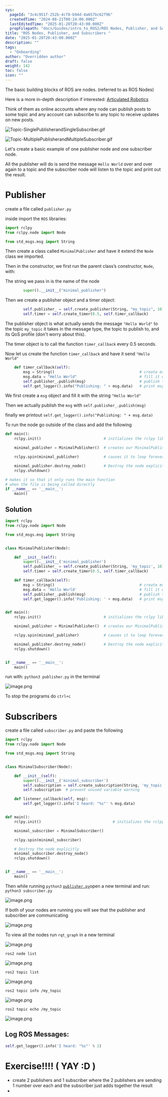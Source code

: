 ```yaml
---
sys:
  pageId: "3c4c951f-252b-4cf8-b94d-4a657bc62f9b"
  createdTime: "2024-08-21T00:24:00.000Z"
  lastEditedTime: "2025-01-28T20:43:00.000Z"
  propFilepath: "docs/Guides/intro_to_ROS2/ROS Nodes, Publisher, and Subscribers .md"
title: "ROS Nodes, Publisher, and Subscribers "
date: "2025-01-28T20:43:00.000Z"
description: ""
tags:
  - "Onboarding"
author: "Overridden author"
draft: false
weight: 142
toc: false
icon: ""
---
```


The basic building blocks of ROS are nodes. (referred to as ROS Nodes)

Here is a more in-depth description if interested: [Articulated Robotics](https://articulatedrobotics.xyz/tutorials/ready-for-ros/ros-overview#2-nodes)

Think of them as online accounts where any node can publish posts to some topic and any account can subscribe to any topic to receive updates on new posts.

![Topic-SinglePublisherandSingleSubscriber.gif](https://docs.ros.org/en/humble/_images/Topic-SinglePublisherandSingleSubscriber.gif)

![Topic-MultiplePublisherandMultipleSubscriber.gif](https://docs.ros.org/en/humble/_images/Topic-MultiplePublisherandMultipleSubscriber.gif)

Let's create a basic example of one publisher node and one subscriber node.

All the publisher will do is send the message `Hello World` over and over again to a topic and the subscriber node will listen to the topic and print out the result.

# Publisher

create a file called `publisher.py` 

inside import the `ROS` libraries:

```python
import rclpy
from rclpy.node import Node

from std_msgs.msg import String
```

Then create a class called `MinimalPublisher` and have it extend the `Node` class we imported.

Then in the constructor, we first run the parent class’s constructor, `Node`, with:

The string we pass in is the name of the node

```python
        super().__init__("minimal_publisher")
```

Then we create a publisher object and a timer object:

```python
        self.publisher_ = self.create_publisher(String, "my_topic", 10)
        self.timer = self.create_timer(0.5, self.timer_callback)
```

The publisher object is what actually sends the message `"Hello World"` to the topic `my_topic` it takes in the message type, the topic to publish to, and its QoS profile (don't worry about this).

The timer object is to call the function `timer_callback` every 0.5 seconds.

Now let us create the function `timer_callback` and have it send `"Hello World"`

```python
    def timer_callback(self):
        msg = String()                                      # create msg object
        msg.data = "Hello World"                            # fill it with data
        self.publisher_.publish(msg)                        # publish the message
        self.get_logger().info("Publishing: " + msg.data)   # print msg
```

We first create a `msg` object and fill it with the string `"Hello World"`

Then we actually publish the `msg` with `self.publisher_.publish(msg)`

finally we printout `self.get_logger().info("Publishing: " + msg.data)`

To run the node go outside of the class and add the following

```python
def main():
    rclpy.init()                            # initializes the rclpy library

    minimal_publisher = MinimalPublisher()  # creates our MinimalPublisher object

    rclpy.spin(minimal_publisher)           # causes it to loop forever

    minimal_publisher.destroy_node()        # Destroy the node explicitly
    rclpy.shutdown()

# makes it so that it only runs the main function
# when the file is being called directly
if __name__ == '__main__': 
    main()
```

## Solution

```python
import rclpy
from rclpy.node import Node

from std_msgs.msg import String


class MinimalPublisher(Node):

    def __init__(self):
        super().__init__('minimal_publisher')
        self.publisher_ = self.create_publisher(String, 'my_topic', 10)
        self.timer = self.create_timer(0.5, self.timer_callback)

    def timer_callback(self):
        msg = String()                                      # create msg object
        msg.data = 'Hello World'                            # fill it with data
        self.publisher_.publish(msg)                        # publish the message
        self.get_logger().info('Publishing: ' + msg.data)   # print msg


def main():
    rclpy.init()                            # initializes the rclpy library

    minimal_publisher = MinimalPublisher()  # creates our MinimalPublisher object

    rclpy.spin(minimal_publisher)           # causes it to loop forever

    minimal_publisher.destroy_node()        # Destroy the node explicitly
    rclpy.shutdown()


if __name__ == '__main__':
    main()
```

run with: `python3 publisher.py` in the terminal

![image.png](https://prod-files-secure.s3.us-west-2.amazonaws.com/d518164a-d88e-44d1-a4ee-3adb3bd8bce0/9214accb-ad5b-44f1-a31c-b3167c59138b/image.png?X-Amz-Algorithm=AWS4-HMAC-SHA256&X-Amz-Content-Sha256=UNSIGNED-PAYLOAD&X-Amz-Credential=ASIAZI2LB4664YDDSTVZ%2F20250215%2Fus-west-2%2Fs3%2Faws4_request&X-Amz-Date=20250215T131016Z&X-Amz-Expires=3600&X-Amz-Security-Token=IQoJb3JpZ2luX2VjEBsaCXVzLXdlc3QtMiJHMEUCIQDXmcAYsy1ZhowmM%2FiWQlPWFZDKxZuIKAQe%2BSI7qyqE%2BgIgCGLiiDjPqC3aBK1Bllq2tMTHiF1mznlJPZUHjJYxme0q%2FwMIRBAAGgw2Mzc0MjMxODM4MDUiDBrnl%2FTwb%2F6gbuLOfCrcAzfm%2Fh0%2BqWK2AyeqjcStCzLMV8PzkTG5%2BYucQTYtzjqnrHRqjRUTcHH5VyvZxcbSFoM3xa3%2FbDGxejtwpZ4F%2BXK4FsyqtDjDDAbyDE7a%2FaNhIL1%2FSIoXqxoDpGYMvNOaT3E4Ozxnz70yqe%2FCvXvV8cdi%2Bz%2Fojz76X0hpRP01TGX%2BOyyRG%2FzvAQSddIY8KF4tzAd7QSKvfCbToIC4GuJAesF4Mw1JsD3stEtqrT%2BBpV5haEN6TCtYCXVCtTiBMkd9Bvfe5QLav2muimOaYldJ1maL9okF46tnujgXsYp57OLamF3SP2OzJNvUsRAsE6n9PL9Iy3iOwwjb1ypMvUcoayw3SoawDtl7PSzsCEZAUHy3rVfbIwn0axikGHdMlVyGW69zcfLdIORob%2FlLuXT4Coxv%2BdM3H9v%2BDWnjhoCkm2YaVAE9OcV0w6Opi2a77NTCHxT4p3v8v%2BYfjJ5vkrBIR7p%2FZATCobAQAJBHhcxawfYWmR4zB%2Bl3GbZi3vFIxlyUijlsXqC%2BpHMYIL2kD%2FI9CRw4kSTlUDytk7nPMkUZH%2BP2WQCKr8Kvs4o2qZzgb8cjQJc%2FWz1aEuhhN8Pvrmo6jDw1mrnb6Bx5SpAFao7ZQZlc210hmOk8w%2Fp54iQjMN3swb0GOqUBKolAdhmtRE5G8UZtB3GZKa4FuIERV05MbjezXMtg2joyylp76wcFHfYFhhgnw90GEcZ6Q1d%2Fo4Km8Sg%2BNbFu7TFp4t7jDm7TZB7Y3ndcLAk59kUso1e39W6uTM6entVuNn1E8wh5IjNTub9Bvvzmo6RU50w6Y78dJkALmmCG3cusin0NQVnIGvpP1N7gX4QHScGn6qkv0nG6ij8yGqt2iXRCPe%2Fm&X-Amz-Signature=12515e470b5ff0b72ca58518d94729e836b1a06ac4e3df9dfe673ea18ea2b6ff&X-Amz-SignedHeaders=host&x-id=GetObject)

To stop the programs do `ctrl+c`

# Subscribers

create a file called `subscriber.py` and paste the following

```python
import rclpy
from rclpy.node import Node

from std_msgs.msg import String


class MinimalSubscriber(Node):

    def __init__(self):
        super().__init__('minimal_subscriber')
        self.subscription = self.create_subscription(String, 'my_topic', self.listener_callback, 10)
        self.subscription  # prevent unused variable warning

    def listener_callback(self, msg):
        self.get_logger().info('I heard: "%s"' % msg.data)


def main():
    rclpy.init()                                # initializes the rclpy library

    minimal_subscriber = MinimalSubscriber()

    rclpy.spin(minimal_subscriber)

    # Destroy the node explicitly
    minimal_subscriber.destroy_node()
    rclpy.shutdown()


if __name__ == '__main__':
    main()
```

Then while running `python3` [`publisher.py`](http://publisher.py/)open a new terminal and run: `python3 subscriber.py` 

![image.png](https://prod-files-secure.s3.us-west-2.amazonaws.com/d518164a-d88e-44d1-a4ee-3adb3bd8bce0/611fccf2-c738-4dbd-94e9-98f209092866/image.png?X-Amz-Algorithm=AWS4-HMAC-SHA256&X-Amz-Content-Sha256=UNSIGNED-PAYLOAD&X-Amz-Credential=ASIAZI2LB4664YDDSTVZ%2F20250215%2Fus-west-2%2Fs3%2Faws4_request&X-Amz-Date=20250215T131016Z&X-Amz-Expires=3600&X-Amz-Security-Token=IQoJb3JpZ2luX2VjEBsaCXVzLXdlc3QtMiJHMEUCIQDXmcAYsy1ZhowmM%2FiWQlPWFZDKxZuIKAQe%2BSI7qyqE%2BgIgCGLiiDjPqC3aBK1Bllq2tMTHiF1mznlJPZUHjJYxme0q%2FwMIRBAAGgw2Mzc0MjMxODM4MDUiDBrnl%2FTwb%2F6gbuLOfCrcAzfm%2Fh0%2BqWK2AyeqjcStCzLMV8PzkTG5%2BYucQTYtzjqnrHRqjRUTcHH5VyvZxcbSFoM3xa3%2FbDGxejtwpZ4F%2BXK4FsyqtDjDDAbyDE7a%2FaNhIL1%2FSIoXqxoDpGYMvNOaT3E4Ozxnz70yqe%2FCvXvV8cdi%2Bz%2Fojz76X0hpRP01TGX%2BOyyRG%2FzvAQSddIY8KF4tzAd7QSKvfCbToIC4GuJAesF4Mw1JsD3stEtqrT%2BBpV5haEN6TCtYCXVCtTiBMkd9Bvfe5QLav2muimOaYldJ1maL9okF46tnujgXsYp57OLamF3SP2OzJNvUsRAsE6n9PL9Iy3iOwwjb1ypMvUcoayw3SoawDtl7PSzsCEZAUHy3rVfbIwn0axikGHdMlVyGW69zcfLdIORob%2FlLuXT4Coxv%2BdM3H9v%2BDWnjhoCkm2YaVAE9OcV0w6Opi2a77NTCHxT4p3v8v%2BYfjJ5vkrBIR7p%2FZATCobAQAJBHhcxawfYWmR4zB%2Bl3GbZi3vFIxlyUijlsXqC%2BpHMYIL2kD%2FI9CRw4kSTlUDytk7nPMkUZH%2BP2WQCKr8Kvs4o2qZzgb8cjQJc%2FWz1aEuhhN8Pvrmo6jDw1mrnb6Bx5SpAFao7ZQZlc210hmOk8w%2Fp54iQjMN3swb0GOqUBKolAdhmtRE5G8UZtB3GZKa4FuIERV05MbjezXMtg2joyylp76wcFHfYFhhgnw90GEcZ6Q1d%2Fo4Km8Sg%2BNbFu7TFp4t7jDm7TZB7Y3ndcLAk59kUso1e39W6uTM6entVuNn1E8wh5IjNTub9Bvvzmo6RU50w6Y78dJkALmmCG3cusin0NQVnIGvpP1N7gX4QHScGn6qkv0nG6ij8yGqt2iXRCPe%2Fm&X-Amz-Signature=0a306945b5f1cc4a89d2a6226f01475aae46341f24800f6c1419d2b1b0328fa8&X-Amz-SignedHeaders=host&x-id=GetObject)

If both of your nodes are running you will see that the publisher and subscriber are communicating

![image.png](https://prod-files-secure.s3.us-west-2.amazonaws.com/d518164a-d88e-44d1-a4ee-3adb3bd8bce0/eea428b5-1cf0-43bb-a30b-81cbaf6c5c78/image.png?X-Amz-Algorithm=AWS4-HMAC-SHA256&X-Amz-Content-Sha256=UNSIGNED-PAYLOAD&X-Amz-Credential=ASIAZI2LB4664YDDSTVZ%2F20250215%2Fus-west-2%2Fs3%2Faws4_request&X-Amz-Date=20250215T131016Z&X-Amz-Expires=3600&X-Amz-Security-Token=IQoJb3JpZ2luX2VjEBsaCXVzLXdlc3QtMiJHMEUCIQDXmcAYsy1ZhowmM%2FiWQlPWFZDKxZuIKAQe%2BSI7qyqE%2BgIgCGLiiDjPqC3aBK1Bllq2tMTHiF1mznlJPZUHjJYxme0q%2FwMIRBAAGgw2Mzc0MjMxODM4MDUiDBrnl%2FTwb%2F6gbuLOfCrcAzfm%2Fh0%2BqWK2AyeqjcStCzLMV8PzkTG5%2BYucQTYtzjqnrHRqjRUTcHH5VyvZxcbSFoM3xa3%2FbDGxejtwpZ4F%2BXK4FsyqtDjDDAbyDE7a%2FaNhIL1%2FSIoXqxoDpGYMvNOaT3E4Ozxnz70yqe%2FCvXvV8cdi%2Bz%2Fojz76X0hpRP01TGX%2BOyyRG%2FzvAQSddIY8KF4tzAd7QSKvfCbToIC4GuJAesF4Mw1JsD3stEtqrT%2BBpV5haEN6TCtYCXVCtTiBMkd9Bvfe5QLav2muimOaYldJ1maL9okF46tnujgXsYp57OLamF3SP2OzJNvUsRAsE6n9PL9Iy3iOwwjb1ypMvUcoayw3SoawDtl7PSzsCEZAUHy3rVfbIwn0axikGHdMlVyGW69zcfLdIORob%2FlLuXT4Coxv%2BdM3H9v%2BDWnjhoCkm2YaVAE9OcV0w6Opi2a77NTCHxT4p3v8v%2BYfjJ5vkrBIR7p%2FZATCobAQAJBHhcxawfYWmR4zB%2Bl3GbZi3vFIxlyUijlsXqC%2BpHMYIL2kD%2FI9CRw4kSTlUDytk7nPMkUZH%2BP2WQCKr8Kvs4o2qZzgb8cjQJc%2FWz1aEuhhN8Pvrmo6jDw1mrnb6Bx5SpAFao7ZQZlc210hmOk8w%2Fp54iQjMN3swb0GOqUBKolAdhmtRE5G8UZtB3GZKa4FuIERV05MbjezXMtg2joyylp76wcFHfYFhhgnw90GEcZ6Q1d%2Fo4Km8Sg%2BNbFu7TFp4t7jDm7TZB7Y3ndcLAk59kUso1e39W6uTM6entVuNn1E8wh5IjNTub9Bvvzmo6RU50w6Y78dJkALmmCG3cusin0NQVnIGvpP1N7gX4QHScGn6qkv0nG6ij8yGqt2iXRCPe%2Fm&X-Amz-Signature=9a7e44ead15d75629f6811d885c7ca626300fa66d048b7b7ad8b911ff0080786&X-Amz-SignedHeaders=host&x-id=GetObject)

To view all the nodes run `rqt_graph` in a new terminal

![image.png](https://prod-files-secure.s3.us-west-2.amazonaws.com/d518164a-d88e-44d1-a4ee-3adb3bd8bce0/1d98e964-4318-4d62-b5c4-8c8f78368598/image.png?X-Amz-Algorithm=AWS4-HMAC-SHA256&X-Amz-Content-Sha256=UNSIGNED-PAYLOAD&X-Amz-Credential=ASIAZI2LB4664YDDSTVZ%2F20250215%2Fus-west-2%2Fs3%2Faws4_request&X-Amz-Date=20250215T131016Z&X-Amz-Expires=3600&X-Amz-Security-Token=IQoJb3JpZ2luX2VjEBsaCXVzLXdlc3QtMiJHMEUCIQDXmcAYsy1ZhowmM%2FiWQlPWFZDKxZuIKAQe%2BSI7qyqE%2BgIgCGLiiDjPqC3aBK1Bllq2tMTHiF1mznlJPZUHjJYxme0q%2FwMIRBAAGgw2Mzc0MjMxODM4MDUiDBrnl%2FTwb%2F6gbuLOfCrcAzfm%2Fh0%2BqWK2AyeqjcStCzLMV8PzkTG5%2BYucQTYtzjqnrHRqjRUTcHH5VyvZxcbSFoM3xa3%2FbDGxejtwpZ4F%2BXK4FsyqtDjDDAbyDE7a%2FaNhIL1%2FSIoXqxoDpGYMvNOaT3E4Ozxnz70yqe%2FCvXvV8cdi%2Bz%2Fojz76X0hpRP01TGX%2BOyyRG%2FzvAQSddIY8KF4tzAd7QSKvfCbToIC4GuJAesF4Mw1JsD3stEtqrT%2BBpV5haEN6TCtYCXVCtTiBMkd9Bvfe5QLav2muimOaYldJ1maL9okF46tnujgXsYp57OLamF3SP2OzJNvUsRAsE6n9PL9Iy3iOwwjb1ypMvUcoayw3SoawDtl7PSzsCEZAUHy3rVfbIwn0axikGHdMlVyGW69zcfLdIORob%2FlLuXT4Coxv%2BdM3H9v%2BDWnjhoCkm2YaVAE9OcV0w6Opi2a77NTCHxT4p3v8v%2BYfjJ5vkrBIR7p%2FZATCobAQAJBHhcxawfYWmR4zB%2Bl3GbZi3vFIxlyUijlsXqC%2BpHMYIL2kD%2FI9CRw4kSTlUDytk7nPMkUZH%2BP2WQCKr8Kvs4o2qZzgb8cjQJc%2FWz1aEuhhN8Pvrmo6jDw1mrnb6Bx5SpAFao7ZQZlc210hmOk8w%2Fp54iQjMN3swb0GOqUBKolAdhmtRE5G8UZtB3GZKa4FuIERV05MbjezXMtg2joyylp76wcFHfYFhhgnw90GEcZ6Q1d%2Fo4Km8Sg%2BNbFu7TFp4t7jDm7TZB7Y3ndcLAk59kUso1e39W6uTM6entVuNn1E8wh5IjNTub9Bvvzmo6RU50w6Y78dJkALmmCG3cusin0NQVnIGvpP1N7gX4QHScGn6qkv0nG6ij8yGqt2iXRCPe%2Fm&X-Amz-Signature=76705efafbdc7866e51fb1d6c3bcae1f1cde6c37b256233fda86811370e43e35&X-Amz-SignedHeaders=host&x-id=GetObject)

`ros2 node list`

![image.png](https://prod-files-secure.s3.us-west-2.amazonaws.com/d518164a-d88e-44d1-a4ee-3adb3bd8bce0/680ac8cf-e6d9-4164-9ece-5b9a6fccffee/image.png?X-Amz-Algorithm=AWS4-HMAC-SHA256&X-Amz-Content-Sha256=UNSIGNED-PAYLOAD&X-Amz-Credential=ASIAZI2LB4664YDDSTVZ%2F20250215%2Fus-west-2%2Fs3%2Faws4_request&X-Amz-Date=20250215T131016Z&X-Amz-Expires=3600&X-Amz-Security-Token=IQoJb3JpZ2luX2VjEBsaCXVzLXdlc3QtMiJHMEUCIQDXmcAYsy1ZhowmM%2FiWQlPWFZDKxZuIKAQe%2BSI7qyqE%2BgIgCGLiiDjPqC3aBK1Bllq2tMTHiF1mznlJPZUHjJYxme0q%2FwMIRBAAGgw2Mzc0MjMxODM4MDUiDBrnl%2FTwb%2F6gbuLOfCrcAzfm%2Fh0%2BqWK2AyeqjcStCzLMV8PzkTG5%2BYucQTYtzjqnrHRqjRUTcHH5VyvZxcbSFoM3xa3%2FbDGxejtwpZ4F%2BXK4FsyqtDjDDAbyDE7a%2FaNhIL1%2FSIoXqxoDpGYMvNOaT3E4Ozxnz70yqe%2FCvXvV8cdi%2Bz%2Fojz76X0hpRP01TGX%2BOyyRG%2FzvAQSddIY8KF4tzAd7QSKvfCbToIC4GuJAesF4Mw1JsD3stEtqrT%2BBpV5haEN6TCtYCXVCtTiBMkd9Bvfe5QLav2muimOaYldJ1maL9okF46tnujgXsYp57OLamF3SP2OzJNvUsRAsE6n9PL9Iy3iOwwjb1ypMvUcoayw3SoawDtl7PSzsCEZAUHy3rVfbIwn0axikGHdMlVyGW69zcfLdIORob%2FlLuXT4Coxv%2BdM3H9v%2BDWnjhoCkm2YaVAE9OcV0w6Opi2a77NTCHxT4p3v8v%2BYfjJ5vkrBIR7p%2FZATCobAQAJBHhcxawfYWmR4zB%2Bl3GbZi3vFIxlyUijlsXqC%2BpHMYIL2kD%2FI9CRw4kSTlUDytk7nPMkUZH%2BP2WQCKr8Kvs4o2qZzgb8cjQJc%2FWz1aEuhhN8Pvrmo6jDw1mrnb6Bx5SpAFao7ZQZlc210hmOk8w%2Fp54iQjMN3swb0GOqUBKolAdhmtRE5G8UZtB3GZKa4FuIERV05MbjezXMtg2joyylp76wcFHfYFhhgnw90GEcZ6Q1d%2Fo4Km8Sg%2BNbFu7TFp4t7jDm7TZB7Y3ndcLAk59kUso1e39W6uTM6entVuNn1E8wh5IjNTub9Bvvzmo6RU50w6Y78dJkALmmCG3cusin0NQVnIGvpP1N7gX4QHScGn6qkv0nG6ij8yGqt2iXRCPe%2Fm&X-Amz-Signature=143b49fb3b73317b4dd6b808eb88993302c0e59337261983be615acbd280a335&X-Amz-SignedHeaders=host&x-id=GetObject)

`ros2 topic list`

![image.png](https://prod-files-secure.s3.us-west-2.amazonaws.com/d518164a-d88e-44d1-a4ee-3adb3bd8bce0/eee2ebe1-27ef-4a4a-96fb-2ca54126fb29/image.png?X-Amz-Algorithm=AWS4-HMAC-SHA256&X-Amz-Content-Sha256=UNSIGNED-PAYLOAD&X-Amz-Credential=ASIAZI2LB4664YDDSTVZ%2F20250215%2Fus-west-2%2Fs3%2Faws4_request&X-Amz-Date=20250215T131016Z&X-Amz-Expires=3600&X-Amz-Security-Token=IQoJb3JpZ2luX2VjEBsaCXVzLXdlc3QtMiJHMEUCIQDXmcAYsy1ZhowmM%2FiWQlPWFZDKxZuIKAQe%2BSI7qyqE%2BgIgCGLiiDjPqC3aBK1Bllq2tMTHiF1mznlJPZUHjJYxme0q%2FwMIRBAAGgw2Mzc0MjMxODM4MDUiDBrnl%2FTwb%2F6gbuLOfCrcAzfm%2Fh0%2BqWK2AyeqjcStCzLMV8PzkTG5%2BYucQTYtzjqnrHRqjRUTcHH5VyvZxcbSFoM3xa3%2FbDGxejtwpZ4F%2BXK4FsyqtDjDDAbyDE7a%2FaNhIL1%2FSIoXqxoDpGYMvNOaT3E4Ozxnz70yqe%2FCvXvV8cdi%2Bz%2Fojz76X0hpRP01TGX%2BOyyRG%2FzvAQSddIY8KF4tzAd7QSKvfCbToIC4GuJAesF4Mw1JsD3stEtqrT%2BBpV5haEN6TCtYCXVCtTiBMkd9Bvfe5QLav2muimOaYldJ1maL9okF46tnujgXsYp57OLamF3SP2OzJNvUsRAsE6n9PL9Iy3iOwwjb1ypMvUcoayw3SoawDtl7PSzsCEZAUHy3rVfbIwn0axikGHdMlVyGW69zcfLdIORob%2FlLuXT4Coxv%2BdM3H9v%2BDWnjhoCkm2YaVAE9OcV0w6Opi2a77NTCHxT4p3v8v%2BYfjJ5vkrBIR7p%2FZATCobAQAJBHhcxawfYWmR4zB%2Bl3GbZi3vFIxlyUijlsXqC%2BpHMYIL2kD%2FI9CRw4kSTlUDytk7nPMkUZH%2BP2WQCKr8Kvs4o2qZzgb8cjQJc%2FWz1aEuhhN8Pvrmo6jDw1mrnb6Bx5SpAFao7ZQZlc210hmOk8w%2Fp54iQjMN3swb0GOqUBKolAdhmtRE5G8UZtB3GZKa4FuIERV05MbjezXMtg2joyylp76wcFHfYFhhgnw90GEcZ6Q1d%2Fo4Km8Sg%2BNbFu7TFp4t7jDm7TZB7Y3ndcLAk59kUso1e39W6uTM6entVuNn1E8wh5IjNTub9Bvvzmo6RU50w6Y78dJkALmmCG3cusin0NQVnIGvpP1N7gX4QHScGn6qkv0nG6ij8yGqt2iXRCPe%2Fm&X-Amz-Signature=a8c8b2f165058343aaa1cd68d8f664f303d734d4b900896edac535f46f10718b&X-Amz-SignedHeaders=host&x-id=GetObject)

`ros2 topic info /my_topic`

![image.png](https://prod-files-secure.s3.us-west-2.amazonaws.com/d518164a-d88e-44d1-a4ee-3adb3bd8bce0/6288ef12-cb9e-406f-b9eb-65feed3a9011/image.png?X-Amz-Algorithm=AWS4-HMAC-SHA256&X-Amz-Content-Sha256=UNSIGNED-PAYLOAD&X-Amz-Credential=ASIAZI2LB4664YDDSTVZ%2F20250215%2Fus-west-2%2Fs3%2Faws4_request&X-Amz-Date=20250215T131016Z&X-Amz-Expires=3600&X-Amz-Security-Token=IQoJb3JpZ2luX2VjEBsaCXVzLXdlc3QtMiJHMEUCIQDXmcAYsy1ZhowmM%2FiWQlPWFZDKxZuIKAQe%2BSI7qyqE%2BgIgCGLiiDjPqC3aBK1Bllq2tMTHiF1mznlJPZUHjJYxme0q%2FwMIRBAAGgw2Mzc0MjMxODM4MDUiDBrnl%2FTwb%2F6gbuLOfCrcAzfm%2Fh0%2BqWK2AyeqjcStCzLMV8PzkTG5%2BYucQTYtzjqnrHRqjRUTcHH5VyvZxcbSFoM3xa3%2FbDGxejtwpZ4F%2BXK4FsyqtDjDDAbyDE7a%2FaNhIL1%2FSIoXqxoDpGYMvNOaT3E4Ozxnz70yqe%2FCvXvV8cdi%2Bz%2Fojz76X0hpRP01TGX%2BOyyRG%2FzvAQSddIY8KF4tzAd7QSKvfCbToIC4GuJAesF4Mw1JsD3stEtqrT%2BBpV5haEN6TCtYCXVCtTiBMkd9Bvfe5QLav2muimOaYldJ1maL9okF46tnujgXsYp57OLamF3SP2OzJNvUsRAsE6n9PL9Iy3iOwwjb1ypMvUcoayw3SoawDtl7PSzsCEZAUHy3rVfbIwn0axikGHdMlVyGW69zcfLdIORob%2FlLuXT4Coxv%2BdM3H9v%2BDWnjhoCkm2YaVAE9OcV0w6Opi2a77NTCHxT4p3v8v%2BYfjJ5vkrBIR7p%2FZATCobAQAJBHhcxawfYWmR4zB%2Bl3GbZi3vFIxlyUijlsXqC%2BpHMYIL2kD%2FI9CRw4kSTlUDytk7nPMkUZH%2BP2WQCKr8Kvs4o2qZzgb8cjQJc%2FWz1aEuhhN8Pvrmo6jDw1mrnb6Bx5SpAFao7ZQZlc210hmOk8w%2Fp54iQjMN3swb0GOqUBKolAdhmtRE5G8UZtB3GZKa4FuIERV05MbjezXMtg2joyylp76wcFHfYFhhgnw90GEcZ6Q1d%2Fo4Km8Sg%2BNbFu7TFp4t7jDm7TZB7Y3ndcLAk59kUso1e39W6uTM6entVuNn1E8wh5IjNTub9Bvvzmo6RU50w6Y78dJkALmmCG3cusin0NQVnIGvpP1N7gX4QHScGn6qkv0nG6ij8yGqt2iXRCPe%2Fm&X-Amz-Signature=2f940f344df821a06bc493b645374a5b196a9e028e70cff39707a8f43033ea01&X-Amz-SignedHeaders=host&x-id=GetObject)

`ros2 topic echo /my_topic`

![image.png](https://prod-files-secure.s3.us-west-2.amazonaws.com/d518164a-d88e-44d1-a4ee-3adb3bd8bce0/0a6fcb4d-422d-4a6c-a803-749ef4adf2c6/image.png?X-Amz-Algorithm=AWS4-HMAC-SHA256&X-Amz-Content-Sha256=UNSIGNED-PAYLOAD&X-Amz-Credential=ASIAZI2LB4664YDDSTVZ%2F20250215%2Fus-west-2%2Fs3%2Faws4_request&X-Amz-Date=20250215T131016Z&X-Amz-Expires=3600&X-Amz-Security-Token=IQoJb3JpZ2luX2VjEBsaCXVzLXdlc3QtMiJHMEUCIQDXmcAYsy1ZhowmM%2FiWQlPWFZDKxZuIKAQe%2BSI7qyqE%2BgIgCGLiiDjPqC3aBK1Bllq2tMTHiF1mznlJPZUHjJYxme0q%2FwMIRBAAGgw2Mzc0MjMxODM4MDUiDBrnl%2FTwb%2F6gbuLOfCrcAzfm%2Fh0%2BqWK2AyeqjcStCzLMV8PzkTG5%2BYucQTYtzjqnrHRqjRUTcHH5VyvZxcbSFoM3xa3%2FbDGxejtwpZ4F%2BXK4FsyqtDjDDAbyDE7a%2FaNhIL1%2FSIoXqxoDpGYMvNOaT3E4Ozxnz70yqe%2FCvXvV8cdi%2Bz%2Fojz76X0hpRP01TGX%2BOyyRG%2FzvAQSddIY8KF4tzAd7QSKvfCbToIC4GuJAesF4Mw1JsD3stEtqrT%2BBpV5haEN6TCtYCXVCtTiBMkd9Bvfe5QLav2muimOaYldJ1maL9okF46tnujgXsYp57OLamF3SP2OzJNvUsRAsE6n9PL9Iy3iOwwjb1ypMvUcoayw3SoawDtl7PSzsCEZAUHy3rVfbIwn0axikGHdMlVyGW69zcfLdIORob%2FlLuXT4Coxv%2BdM3H9v%2BDWnjhoCkm2YaVAE9OcV0w6Opi2a77NTCHxT4p3v8v%2BYfjJ5vkrBIR7p%2FZATCobAQAJBHhcxawfYWmR4zB%2Bl3GbZi3vFIxlyUijlsXqC%2BpHMYIL2kD%2FI9CRw4kSTlUDytk7nPMkUZH%2BP2WQCKr8Kvs4o2qZzgb8cjQJc%2FWz1aEuhhN8Pvrmo6jDw1mrnb6Bx5SpAFao7ZQZlc210hmOk8w%2Fp54iQjMN3swb0GOqUBKolAdhmtRE5G8UZtB3GZKa4FuIERV05MbjezXMtg2joyylp76wcFHfYFhhgnw90GEcZ6Q1d%2Fo4Km8Sg%2BNbFu7TFp4t7jDm7TZB7Y3ndcLAk59kUso1e39W6uTM6entVuNn1E8wh5IjNTub9Bvvzmo6RU50w6Y78dJkALmmCG3cusin0NQVnIGvpP1N7gX4QHScGn6qkv0nG6ij8yGqt2iXRCPe%2Fm&X-Amz-Signature=64e5045ed473b8bdfb87bd2708f37aece37969b4ada985faf7ab79bf5923942d&X-Amz-SignedHeaders=host&x-id=GetObject)

## Log ROS Messages:

```python
self.get_logger().info('I heard: "%s"' % 2)
```

# Exercise!!!! ( YAY :D )

- create 2 publishers and 1 subscriber where the 2 publishers are sending 1 number over each and the subscriber just adds together the result
- 
